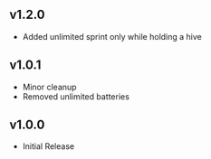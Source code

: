 ## v1.2.0
- Added unlimited sprint only while holding a hive

## v1.0.1
- Minor cleanup
- Removed unlimited batteries

## v1.0.0
- Initial Release